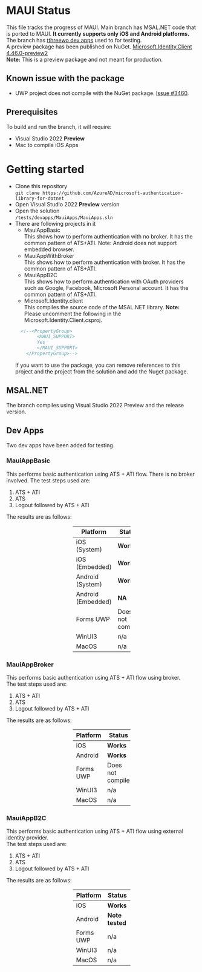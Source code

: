 # MAUI Status
This file tracks the progress of MAUI. Main branch has MSAL.NET code that is ported to MAUI. **It currently supports only iOS and Android platforms.** The branch has [tthreewo dev apps](https://github.com/AzureAD/microsoft-authentication-library-for-dotnet/tree/main/tests/devapps/MauiApps) used to for testing.   
A preview package has been published on NuGet. [Microsoft.Identity.Client 4.46.0-preview2]( https://www.nuget.org/packages/Microsoft.Identity.Client/4.46.0-preview2)  
**Note:** This is a preview package and not meant for production.

## Known issue with the package
- UWP project does not compile with the NuGet package. [Issue #3460](https://github.com/AzureAD/microsoft-authentication-library-for-dotnet/issues/3460).

## Prerequisites
To build and run the branch, it will require:
- Visual Studio 2022 **Preview**
- Mac to compile iOS Apps

# Getting started
- Clone this repository  
`git clone https://github.com/AzureAD/microsoft-authentication-library-for-dotnet`  
- Open Visual Studio 2022 **Preview** version
- Open the solution  
`/tests/devapps/MauiApps/MauiApps.sln`
- There are following projects in it
    - MauiAppBasic  
    This shows how to perform authentication with no broker. It has the common pattern of ATS+ATI. Note: Android does not support embedded browser.
    - MauiAppWithBroker  
    This shows how to perform authentication with broker. It has the common pattern of ATS+ATI.
    - MauiAppB2C  
    This shows how to perform authentication with OAuth providers such as Google, Facebook, Microsoft Personal account. It has the common pattern of ATS+ATI.
    - Microsoft.Identity.client  
    This compiles the source code of the MSAL.NET library. **Note:** Please uncomment the following in the Microsoft.Identity.Client.csproj.  
    ``` xml
      <!--<PropertyGroup>
            <MAUI_SUPPORT>
            Yes
            </MAUI_SUPPORT>
        </PropertyGroup>-->
    ```
    If you want to use the package, you can remove references to this project and the project from the solution and add the Nuget package.

## MSAL.NET
The branch compiles using Visual Studio 2022 Preview and the release version.

## Dev Apps
Two dev apps have been added for testing.

### MauiAppBasic
This performs basic authentication using ATS + ATI flow. There is no broker involved. 
The test steps used are:
1. ATS + ATI
2. ATS
3. Logout followed by ATS + ATI


The results are as follows:

<div style="margin-left: auto;
            margin-right: auto;
            width: 30%">

| Platform | Status |
| ----------- | ----------- |
| iOS (System) | **Works** |
| iOS (Embedded) | **Works** |
| Android (System) | **Works** |
| Android (Embedded) | **NA** |
| Forms UWP | Does not compile |
| WinUI3 | n/a |
| MacOS | n/a |
</div>

### MauiAppBroker
This performs basic authentication using ATS + ATI flow using broker.  
The test steps used are:
1. ATS + ATI
2. ATS
3. Logout followed by ATS + ATI


The results are as follows:

<div style="margin-left: auto;
            margin-right: auto;
            width: 30%">

| Platform | Status |
| ----------- | ----------- |
| iOS | **Works** |
| Android | **Works** |
| Forms UWP | Does not compile |
| WinUI3 | n/a |
| MacOS | n/a |
</div>

### MauiAppB2C
This performs basic authentication using ATS + ATI flow using external identity provider.  
The test steps used are:
1. ATS + ATI
2. ATS
3. Logout followed by ATS + ATI


The results are as follows:

<div style="margin-left: auto;
            margin-right: auto;
            width: 30%">

| Platform | Status |
| ----------- | ----------- |
| iOS | **Works** |
| Android | **Note tested** |
| Forms UWP | n/a |
| WinUI3 | n/a |
| MacOS | n/a |
</div>
